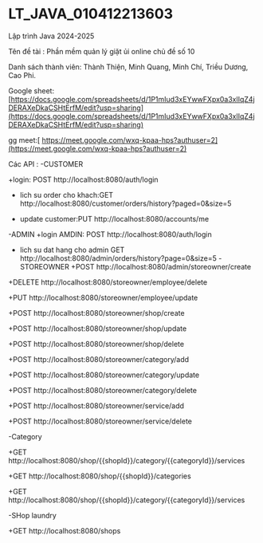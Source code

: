 # LT_JAVA_010412213603
Lập trình Java 2024-2025

Tên đề tài : Phần mềm quản lý giặt ủi online chủ đề số 10

Danh sách thành viên: Thành Thiện, Minh Quang, Minh Chí, Triều Dương, Cao Phi. 


Google sheet: [https://docs.google.com/spreadsheets/d/1P1mIud3xEYwwFXpx0a3xlIqZ4jDERAXeDkaCSHtErfM/edit?usp=sharing](https://docs.google.com/spreadsheets/d/1P1mIud3xEYwwFXpx0a3xlIqZ4jDERAXeDkaCSHtErfM/edit?usp=sharing)

gg meet:[ https://meet.google.com/wxq-kpaa-hps?authuser=2](https://meet.google.com/wxq-kpaa-hps?authuser=2)

Các API :
-CUSTOMER


+login: POST http://localhost:8080/auth/login


+ lich su order cho khach:GET http://localhost:8080/customer/orders/history?paged=0&size=5

  
+ update customer:PUT http://localhost:8080/accounts/me

  
-ADMIN
+login AMDIN: POST http://localhost:8080/auth/login
+ lich su dat hang cho admin GET http://localhost:8080/admin/orders/history?page=0&size=5
-STOREOWNER
+POST http://localhost:8080/admin/storeowner/create


+DELETE http://localhost:8080/storeowner/employee/delete


+PUT http://localhost:8080/storeowner/employee/update


+POST http://localhost:8080/storeowner/shop/create


+POST http://localhost:8080/storeowner/shop/update


+POST http://localhost:8080/storeowner/shop/delete


+POST http://localhost:8080/storeowner/category/add


+POST http://localhost:8080/storeowner/category/update


+POST http://localhost:8080/storeowner/category/delete


+POST http://localhost:8080/storeowner/service/add


+POST http://localhost:8080/storeowner/service/delete


-Category


+GET http://localhost:8080/shop/{{shopId}}/category/{{categoryId}}/services


+GET http://localhost:8080/shop/{{shopId}}/categories


+GET http://localhost:8080/shop/{{shopId}}/category/{{categoryId}}/services


-SHop laundry


+GET http://localhost:8080/shops
